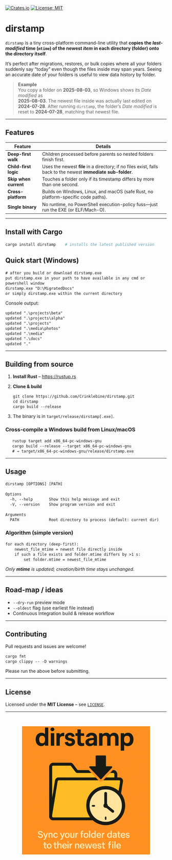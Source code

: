 [![Crates.io](https://img.shields.io/crates/v/dirstamp.svg)](https://crates.io/crates/dirstamp)
[![License: MIT](https://img.shields.io/badge/License-MIT-blue.svg)](LICENSE)

# dirstamp

`dirstamp` is a tiny cross-platform command-line utility that **copies the
_last-modified_ time (`mtime`) of the newest *item* in each directory (folder) onto the
directory itself**.

It’s perfect after migrations, restores, or bulk copies where all your folders
suddenly say “today” even though the files inside may span years. Seeing an accurate
date of your folders is useful to view data history by folder.

> **Example**  
> You copy a folder on **2025-08-03**, so Windows shows its *Date modified* as  
> **2025-08-03**. The newest file inside was actually last edited on  
> **2024-07-28**. After running `dirstamp`, the folder’s *Date modified* is
> reset to **2024-07-28**, matching that newest file.

---

## Features

| Feature               | Details                                                                                     |
|-----------------------|---------------------------------------------------------------------------------------------|
| **Deep-first walk**   | Children processed before parents so nested folders finish first.                           |
| **Child-first logic** | Uses the newest **file** in a directory; if no files exist, falls back to the newest **immediate sub-folder**.      |
| **Skip when current** | Touches a folder only if its timestamp differs by more than one second.                     |
| **Cross-platform**    | Builds on Windows, Linux, and macOS (safe Rust, no platform-specific code paths).           |
| **Single binary**     | No runtime, no PowerShell execution-policy fuss—just run the EXE (or ELF/Mach-O).           |

---

## Install with Cargo

```bash
cargo install dirstamp    # installs the latest published version
```

## Quick start (Windows)

    # after you build or download dirstamp.exe
    put dirstamp.exe in your path to have available in any cmd or powershell window
    dirstamp.exe "D:\MigratedDocs"
    or simply dirstamp.exe within the current directory

Console output:

```text
updated ".\projects\beta"
updated ".\projects\alpha"
updated ".\projects"
updated ".\media\photos"
updated ".\media"
updated ".\docs"
updated "."
```
---

## Building from source

1. **Install Rust** – <https://rustup.rs>  
2. **Clone & build**

       git clone https://github.com/Crinklebine/dirstamp.git
       cd dirstamp
       cargo build --release

3. The binary is in `target/release/dirstamp[.exe]`.

### Cross-compile a Windows build from Linux/macOS

       rustup target add x86_64-pc-windows-gnu
       cargo build --release --target x86_64-pc-windows-gnu
       # → target/x86_64-pc-windows-gnu/release/dirstamp.exe

---

## Usage

```text
dirstamp [OPTIONS] [PATH]

Options
  -h, --help       Show this help message and exit
  -V, --version    Show program version and exit

Arguments
  PATH             Root directory to process (default: current dir)
  ```

### Algorithm (simple version)

    for each directory (deep-first):
        newest_file_mtime = newest file directly inside
        if such a file exists and folder.mtime differs by >1 s:
            set folder.mtime = newest_file_mtime

*Only **mtime** is updated; creation/birth time stays unchanged.*

---

## Road-map / ideas

* `--dry-run` preview mode  
* `--oldest` flag (use earliest file instead)   
* Continuous Integration build & release workflow  

---

## Contributing

Pull requests and issues are welcome!

    cargo fmt
    cargo clippy -- -D warnings

Please run the above before submitting.

---

## License

Licensed under the **MIT License** – see [`LICENSE`](LICENSE).

---
<br>
<p align="center">
  <img src="assets/dirstamp.png" alt="dirstamp poster" width="400">
</p>